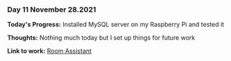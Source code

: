 ### Day 11 November 28.2021

**Today's Progress:** Installed MySQL server on my Raspberry Pi and tested it

**Thoughts:** Nothing much today but I set up things for future work

**Link to work:** [Room Assistant](https://github.com/Pablo203/RoomAssistant/)